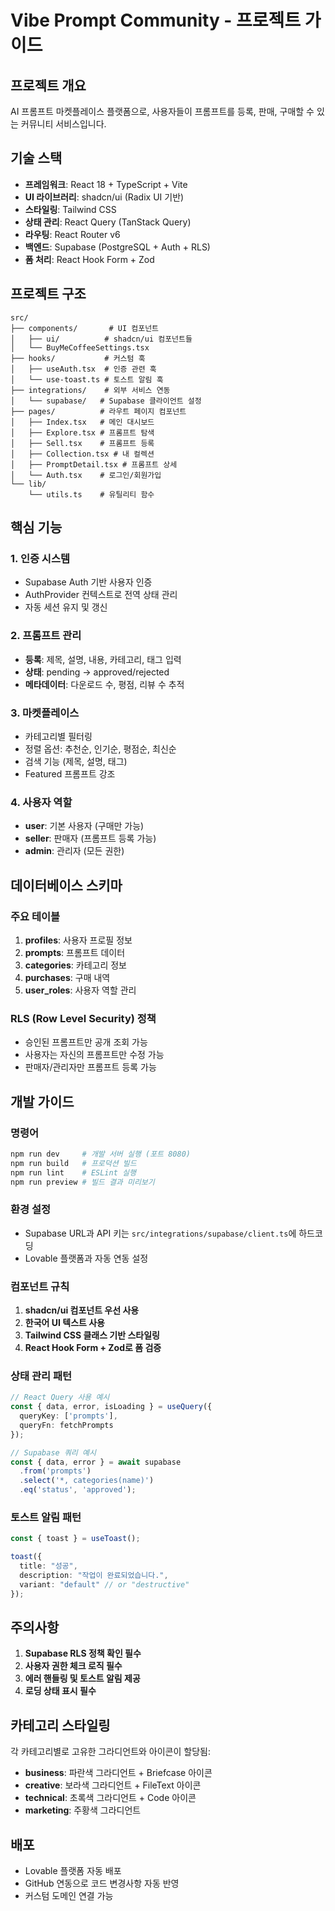 # Vibe Prompt Community - 프로젝트 가이드

## 프로젝트 개요
AI 프롬프트 마켓플레이스 플랫폼으로, 사용자들이 프롬프트를 등록, 판매, 구매할 수 있는 커뮤니티 서비스입니다.

## 기술 스택
- **프레임워크**: React 18 + TypeScript + Vite
- **UI 라이브러리**: shadcn/ui (Radix UI 기반)
- **스타일링**: Tailwind CSS
- **상태 관리**: React Query (TanStack Query)
- **라우팅**: React Router v6
- **백엔드**: Supabase (PostgreSQL + Auth + RLS)
- **폼 처리**: React Hook Form + Zod

## 프로젝트 구조
```
src/
├── components/       # UI 컴포넌트
│   ├── ui/          # shadcn/ui 컴포넌트들
│   └── BuyMeCoffeeSettings.tsx
├── hooks/           # 커스텀 훅
│   ├── useAuth.tsx  # 인증 관련 훅
│   └── use-toast.ts # 토스트 알림 훅
├── integrations/    # 외부 서비스 연동
│   └── supabase/   # Supabase 클라이언트 설정
├── pages/          # 라우트 페이지 컴포넌트
│   ├── Index.tsx   # 메인 대시보드
│   ├── Explore.tsx # 프롬프트 탐색
│   ├── Sell.tsx    # 프롬프트 등록
│   ├── Collection.tsx # 내 컬렉션
│   ├── PromptDetail.tsx # 프롬프트 상세
│   └── Auth.tsx    # 로그인/회원가입
└── lib/
    └── utils.ts    # 유틸리티 함수
```

## 핵심 기능

### 1. 인증 시스템
- Supabase Auth 기반 사용자 인증
- AuthProvider 컨텍스트로 전역 상태 관리
- 자동 세션 유지 및 갱신

### 2. 프롬프트 관리
- **등록**: 제목, 설명, 내용, 카테고리, 태그 입력
- **상태**: pending → approved/rejected
- **메타데이터**: 다운로드 수, 평점, 리뷰 수 추적

### 3. 마켓플레이스
- 카테고리별 필터링
- 정렬 옵션: 추천순, 인기순, 평점순, 최신순
- 검색 기능 (제목, 설명, 태그)
- Featured 프롬프트 강조

### 4. 사용자 역할
- **user**: 기본 사용자 (구매만 가능)
- **seller**: 판매자 (프롬프트 등록 가능)
- **admin**: 관리자 (모든 권한)

## 데이터베이스 스키마

### 주요 테이블
1. **profiles**: 사용자 프로필 정보
2. **prompts**: 프롬프트 데이터
3. **categories**: 카테고리 정보
4. **purchases**: 구매 내역
5. **user_roles**: 사용자 역할 관리

### RLS (Row Level Security) 정책
- 승인된 프롬프트만 공개 조회 가능
- 사용자는 자신의 프롬프트만 수정 가능
- 판매자/관리자만 프롬프트 등록 가능

## 개발 가이드

### 명령어
```bash
npm run dev     # 개발 서버 실행 (포트 8080)
npm run build   # 프로덕션 빌드
npm run lint    # ESLint 실행
npm run preview # 빌드 결과 미리보기
```

### 환경 설정
- Supabase URL과 API 키는 `src/integrations/supabase/client.ts`에 하드코딩
- Lovable 플랫폼과 자동 연동 설정

### 컴포넌트 규칙
1. **shadcn/ui 컴포넌트 우선 사용**
2. **한국어 UI 텍스트 사용**
3. **Tailwind CSS 클래스 기반 스타일링**
4. **React Hook Form + Zod로 폼 검증**

### 상태 관리 패턴
```typescript
// React Query 사용 예시
const { data, error, isLoading } = useQuery({
  queryKey: ['prompts'],
  queryFn: fetchPrompts
});

// Supabase 쿼리 예시
const { data, error } = await supabase
  .from('prompts')
  .select('*, categories(name)')
  .eq('status', 'approved');
```

### 토스트 알림 패턴
```typescript
const { toast } = useToast();

toast({
  title: "성공",
  description: "작업이 완료되었습니다.",
  variant: "default" // or "destructive"
});
```

## 주의사항
1. **Supabase RLS 정책 확인 필수**
2. **사용자 권한 체크 로직 필수**
3. **에러 핸들링 및 토스트 알림 제공**
4. **로딩 상태 표시 필수**

## 카테고리 스타일링
각 카테고리별로 고유한 그라디언트와 아이콘이 할당됨:
- **business**: 파란색 그라디언트 + Briefcase 아이콘
- **creative**: 보라색 그라디언트 + FileText 아이콘
- **technical**: 초록색 그라디언트 + Code 아이콘
- **marketing**: 주황색 그라디언트

## 배포
- Lovable 플랫폼 자동 배포
- GitHub 연동으로 코드 변경사항 자동 반영
- 커스텀 도메인 연결 가능